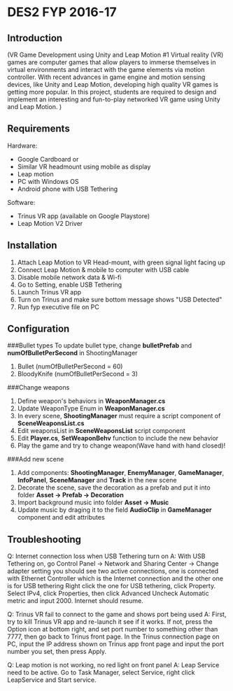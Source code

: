 DES2 FYP 2016-17
==================

Introduction
------------------
(VR Game Development using Unity and Leap Motion #1
Virtual reality (VR) games are computer games that allow players to immerse themselves in virtual environments and interact with the game elements via motion controller.
 With recent advances in game engine and motion sensing devices, like Unity and Leap Motion, developing high quality VR games is getting more popular. 
In this project, students are required to design and implement an interesting and fun-to-play networked VR game using Unity and Leap Motion. )

Requirements
------------------
Hardware:
- Google Cardboard or 
- Similar VR headmount using mobile as display
- Leap motion
- PC with Windows OS
- Android phone with USB Tethering

Software:
- Trinus VR app (available on Google Playstore)
- Leap Motion V2 Driver

Installation
------------------
1. Attach Leap Motion to VR Head-mount, with green signal light facing up
2. Connect Leap Motion & mobile to computer with USB cable
3. Disable mobile network data & Wi-fi
4. Go to Setting, enable USB Tethering
5. Launch Trinus VR app
6. Turn on Trinus and make sure bottom message shows "USB Detected"
7. Run fyp executive file on PC


Configuration
------------------
###Bullet types
To update bullet type, change <b>bulletPrefab</b> and <b>numOfBulletPerSecond</b> in ShootingManager

1. Bullet (numOfBulletPerSecond = 60)
2. BloodyKnife (numOfBulletPerSecond = 3)

###Change weapons

1. Define weapon's behaviors in <b>WeaponManager.cs</b>
2. Update WeaponType Enum in <b>WeaponManager.cs</b>
3. In every scene, <b>ShootingManager</b> must require a script component of <b>SceneWeaponsList.cs</b>
4. Edit weaponsList in <b>SceneWeaponsList</b> script component
5. Edit <b>Player.cs</b>, <b>SetWeaponBehv</b> function to include the new behavior
6. Play the game and try to change weapon(Wave hand with hand closed)!

###Add new scene

1. Add components: <b>ShootingManager</b>, <b>EnemyManager</b>, <b>GameManager</b>, <b>InfoPanel</b>, <b>SceneManager</b> and <b>Track</b> in the new scene
2. Decorate the scene, save the decoration as a prefab and put it into folder <b>Asset -> Prefab -> Decoration</b>
3. Import background music into folder <b>Asset -> Music</b>
4. Update music by draging it to the field <b>AudioClip</b> in <b>GameManager</b> component and edit attributes

Troubleshooting
------------------
Q: Internet connection loss when USB Tethering turn on
A: With USB Tethering on, go Control Panel -> Network and Sharing Center -> Change adapter setting
   you should see two active connections, one is connected with Ethernet Controller which is the Internet connection and the other one is for USB tethering
   Right click the one for USB tethering, click Property. Select IPv4, click Properties, then click Advanced
   Uncheck Automatic metric and input 2000. Internet should resume.

Q: Trinus VR fail to connect to the game and shows port being used
A: First, try to kill Trinus VR app and re-launch it see if it works. If not, press the Option icon at bottom right, and set port number to something other than 7777,
   then go back to Trinus front page. In the Trinus connection page on PC, input the IP address shown on Trinus app front page and input the port number you set, then
   press Apply.     
   
Q: Leap motion is not working, no red light on front panel
A: Leap Service need to be active. Go to Task Manager, select Service, right click LeapService and Start service.
   
